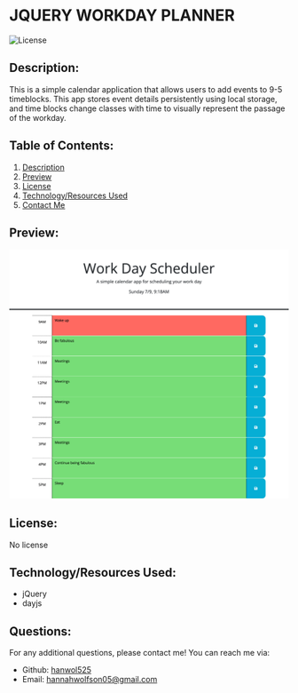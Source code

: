 # JQUERY WORKDAY PLANNER
  ![License](https://img.shields.io/static/v1.svg?label=License&message=No%20license&color=blue)
## Description:
  <span id="description">This is a simple calendar application that allows users to add events to 9-5 timeblocks. This app stores event details persistently using local storage, and time blocks change classes with time to visually represent the passage of the workday.</span>
  
## Table of Contents:
  <ol>
    <li><a href="#description">Description</a>
    <li><a href="#preview">Preview</a>
    <li><a href="#license">License</a>
    <li><a href="#techused">Technology/Resources Used</a>
    <li><a href="#contact">Contact Me</a>
  </ol>

## <span id="preview">Preview:</span>
  <img src="./Develop/images/workday-planner-preview.png" alt="a preview of the scheduler site">

## <span id="license">License:</span>
  No license

## <span id="techused">Technology/Resources Used:</span>
  - jQuery
  - dayjs
  
## <span id="contact">Questions:</span>
  For any additional questions, please contact me! You can reach me via:
  <ul>
    <li> Github: <a href="https://github.com/hanwol525">hanwol525</a>
    <li> Email: <a href="mailto:hannahwolfson05@gmail.com">hannahwolfson05@gmail.com</a>
  </ul>

